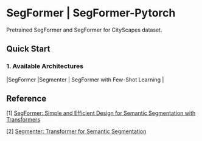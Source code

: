 # SegFormer | SegFormer-Pytorch

Pretrained SegFormer and SegFormer  for CityScapes dataset.

## Quick Start 

### 1. Available Architectures
|SegFormer   |Segmenter     | SegFormer with Few-Shot Learning   |










## Reference

[1] [SegFormer: Simple and Efficient Design for Semantic Segmentation with Transformers](https://arxiv.org/pdf/2105.15203)

[2] [Segmenter: Transformer for Semantic Segmentation](https://arxiv.org/pdf/2105.05633)
